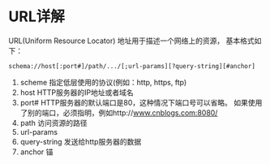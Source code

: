 # URL详解

URL(Uniform Resource Locator) 地址用于描述一个网络上的资源，  基本格式如下：
```
schema://host[:port#]/path/.../[;url-params][?query-string][#anchor]
```

1. scheme 指定低层使用的协议(例如：http, https, ftp)  
2. host HTTP服务器的IP地址或者域名  
3. port# HTTP服务器的默认端口是80，这种情况下端口号可以省略。    如果使用了别的端口，必须指明，例如http://www.cnblogs.com:8080/
4. path 访问资源的路径
5. url-params
6. query-string       发送给http服务器的数据
7. anchor 锚
